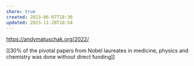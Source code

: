 ```yaml
---
share: true
created: 2023-06-07T18:30
updated: 2023-11-28T10:54
---
```

https://andymatuschak.org/2022/ 

[[30% of the pivotal papers from Nobel laureates in medicine, physics and chemistry was done without direct funding]]
